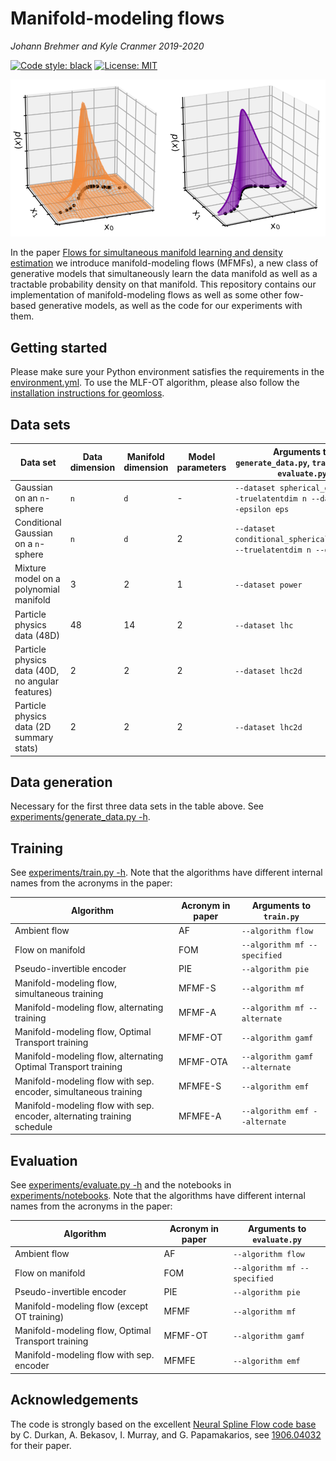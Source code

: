 # Manifold-modeling flows

*Johann Brehmer and Kyle Cranmer 2019-2020*

[![Code style: black](https://img.shields.io/badge/code%20style-black-000000.svg)](https://github.com/ambv/black)
[![License: MIT](https://img.shields.io/badge/License-MIT-yellow.svg)](https://opensource.org/licenses/MIT)

![MFMF illustration figure](experiments/figures/manifold_density_illustration_small.png)

In the paper [Flows for simultaneous manifold learning and density estimation](https://arxiv.org/abs/2003.XXXXX) we introduce manifold-modeling flows (MFMFs), a new class of generative models that simultaneously learn the data manifold as well as a tractable probability density on that manifold. This repository contains our implementation of manifold-modeling flows as well as some other fow-based generative models, as well as the code for our experiments with them.


## Getting started

Please make sure your Python environment satisfies the requirements in the [environment.yml](environment.yml). To use the MLF-OT algorithm, please also follow the [installation instructions for geomloss](https://www.kernel-operations.io/geomloss/api/install.html).

## Data sets

Data set | Data dimension | Manifold dimension | Model parameters | Arguments to `generate_data.py`, `train.py`, and `evaluate.py`
--- | --- | --- | --- | ---
Gaussian on an `n`-sphere | `n` | `d` | - |  `--dataset spherical_gaussian --truelatentdim n --datadim d --epsilon eps`
Conditional Gaussian on a `n`-sphere | `n` | `d` | 2 | `--dataset conditional_spherical_gaussian --truelatentdim n --datadim d`
Mixture model on a polynomial manifold | 3 | 2 | 1 | `--dataset power`
Particle physics data (48D) | 48 | 14 | 2 | `--dataset lhc`
Particle physics data (40D, no angular features) | 2 | 2 | 2 | `--dataset lhc2d`
Particle physics data (2D summary stats) | 2 | 2 | 2 | `--dataset lhc2d`


## Data generation

Necessary for the first three data sets in the table above. See [experiments/generate_data.py -h](experiments/generate_data.py).


## Training 

See [experiments/train.py -h](experiments/train.py). Note that the algorithms have different internal names from the acronyms in the paper:

Algorithm | Acronym in paper | Arguments to `train.py`
--- | --- | ---
Ambient flow | AF | `--algorithm flow`
Flow on manifold | FOM | `--algorithm mf --specified`
Pseudo-invertible encoder | PIE | `--algorithm pie`
Manifold-modeling flow, simultaneous training | MFMF-S | `--algorithm mf`
Manifold-modeling flow, alternating training | MFMF-A | `--algorithm mf --alternate`
Manifold-modeling flow, Optimal Transport training | MFMF-OT | `--algorithm gamf`
Manifold-modeling flow, alternating Optimal Transport training | MFMF-OTA | `--algorithm gamf --alternate`
Manifold-modeling flow with sep. encoder, simultaneous training | MFMFE-S | `--algorithm emf`
Manifold-modeling flow with sep. encoder, alternating training schedule | MFMFE-A | `--algorithm emf --alternate`


## Evaluation 

See [experiments/evaluate.py -h](experiments/evaluate.py) and the notebooks in [experiments/notebooks](experiments/notebooks). Note that the algorithms have different internal names from the acronyms in the paper:

Algorithm | Acronym in paper | Arguments to `evaluate.py`
--- | --- | ---
Ambient flow | AF | `--algorithm flow`
Flow on manifold | FOM | `--algorithm mf --specified`
Pseudo-invertible encoder | PIE | `--algorithm pie`
Manifold-modeling flow (except OT training) | MFMF | `--algorithm mf`
Manifold-modeling flow, Optimal Transport training | MFMF-OT | `--algorithm gamf`
Manifold-modeling flow with sep. encoder | MFMFE | `--algorithm emf`



## Acknowledgements

The code is strongly based on the excellent [Neural Spline Flow code base](https://github.com/bayesiains/nsf) by C. Durkan, A. Bekasov, I. Murray, and G. Papamakarios, see [1906.04032](https://arxiv.org/abs/1906.04032) for their paper.
